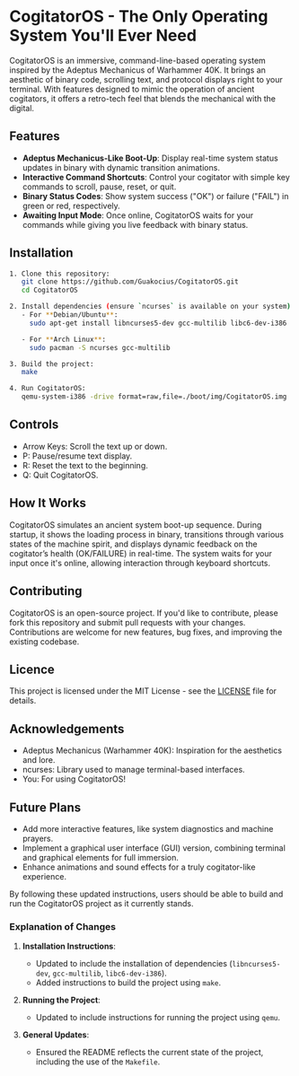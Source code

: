 
# CogitatorOS - The Only Operating System You'll Ever Need

<!-- TODO: Add more features for more immersive interaction -->

CogitatorOS is an immersive, command-line-based operating system inspired by the Adeptus Mechanicus of Warhammer 40K. It brings an aesthetic of binary code, scrolling text, and protocol displays right to your terminal. With features designed to mimic the operation of ancient cogitators, it offers a retro-tech feel that blends the mechanical with the digital.

## Features

- **Adeptus Mechanicus-Like Boot-Up**: Display real-time system status updates in binary with dynamic transition animations.
- **Interactive Command Shortcuts**: Control your cogitator with simple key commands to scroll, pause, reset, or quit.
- **Binary Status Codes**: Show system success ("OK") or failure ("FAIL") in green or red, respectively.
- **Awaiting Input Mode**: Once online, CogitatorOS waits for your commands while giving you live feedback with binary status.

## Installation

```bash
1. Clone this repository:
   git clone https://github.com/Guakocius/CogitatorOS.git
   cd CogitatorOS

2. Install dependencies (ensure `ncurses` is available on your system):
   - For **Debian/Ubuntu**:
     sudo apt-get install libncurses5-dev gcc-multilib libc6-dev-i386

   - For **Arch Linux**:
     sudo pacman -S ncurses gcc-multilib

3. Build the project:
   make

4. Run CogitatorOS:
   qemu-system-i386 -drive format=raw,file=./boot/img/CogitatorOS.img

```

## Controls

- Arrow Keys: Scroll the text up or down.
- P: Pause/resume text display.
- R: Reset the text to the beginning.
- Q: Quit CogitatorOS.

## How It Works

CogitatorOS simulates an ancient system boot-up sequence. During startup, it shows the loading process in binary, transitions through various states of the machine spirit, and displays dynamic feedback on the cogitator’s health (OK/FAILURE) in real-time. The system waits for your input once it's online, allowing interaction through keyboard shortcuts.

<!-- TODO: Develop CogitatorOS enough to being able to include screenshots; ## Screenshots -->

## Contributing

CogitatorOS is an open-source project. If you'd like to contribute, please fork this repository and submit pull requests with your changes. Contributions are welcome for new features, bug fixes, and improving the existing codebase.

## Licence

This project is licensed under the MIT License - see the [LICENSE](LICENSE) file for details.

## Acknowledgements

- Adeptus Mechanicus (Warhammer 40K): Inspiration for the aesthetics and lore.
- ncurses: Library used to manage terminal-based interfaces.
- You: For using CogitatorOS!

## Future Plans

- Add more interactive features, like system diagnostics and machine prayers.
- Implement a graphical user interface (GUI) version, combining terminal and graphical elements for full immersion.
- Enhance animations and sound effects for a truly cogitator-like experience.

By following these updated instructions, users should be able to build and run the CogitatorOS project as it currently stands.

### Explanation of Changes

1. **Installation Instructions**:
   - Updated to include the installation of dependencies (`libncurses5-dev`, `gcc-multilib`, `libc6-dev-i386`).
   - Added instructions to build the project using `make`.

2. **Running the Project**:
   - Updated to include instructions for running the project using `qemu`.

3. **General Updates**:
   - Ensured the README reflects the current state of the project, including the use of the `Makefile`.
